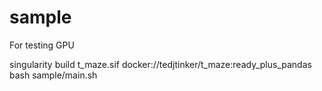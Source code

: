 # sample
For testing GPU

singularity build t_maze.sif docker://tedjtinker/t_maze:ready_plus_pandas
bash sample/main.sh
